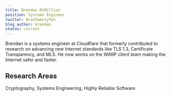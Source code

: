 ```yaml
---
title: Brendan McMillion
position: Systems Engineer
twitter: BrenTwentyTen
blog_author: brendan
status: current
---
```

Brendan is a systems engineer at Cloudflare that formerly contributed to research on advancing new Internet standards like TLS 1.3, Certificate Transparency, and MLS. He now works on the WARP client team making the Internet safer and faster.

## Research Areas 
Cryptography, Systems Engineering, Highly Reliable Software

